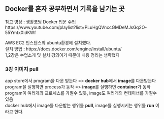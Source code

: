 <h2>Docker를 혼자 공부하면서 기록을 남기는 곳</h2>
<p>참고 영상 : 생활코딩 Docker 입문 수업<br>
  https://www.youtube.com/playlist?list=PLuHgQVnccGMDeMJsGq2O-55Ymtx0IdKWf</p>
<p>AWS EC2 인스턴스의 ubuntu환경에 설치했다. <br>
설치 방법 : https://docs.docker.com/engine/install/ubuntu/<br>
1,2강은 수업소개 및 설치 강의이기 때문에 내용 정리는 생략했다</p>

<p><h3>3강 이미지 pull</h3>
app store에서 program을 다운 받는다 => <strong>docker hub</strong>에서 <strong>image</strong>를 다운받는다<br>
program을 실행하면 process가 동작 => <strong>image</strong>를 실행하면 <strong>container</strong>가 동작<br>
program이 여러개의 프로세스를 가질수 있듯, image도 여러개의 컨테이너를 가질수 있음<br>
docker hub에서 image를 다운받는 행위를 <strong>pull</strong>, image를 실행시키는 행위를 <strong>run</strong> 이라고 한다.<br>
</p>


